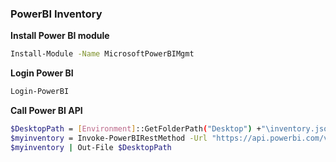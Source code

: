 ### PowerBI Inventory

 
**Install Power BI module**

```sh
Install-Module -Name MicrosoftPowerBIMgmt
```


**Login Power BI**

```sh
Login-PowerBI
```

**Call Power BI API**

```sh
$DesktopPath = [Environment]::GetFolderPath("Desktop") +"\inventory.json" 
$myinventory = Invoke-PowerBIRestMethod -Url "https://api.powerbi.com/v1.0/myorg/admin/Groups?%24top=2&%24expand=users,reports,dashboards,datasets,dataflows" -Method Get
$myinventory | Out-File $DesktopPath
```

